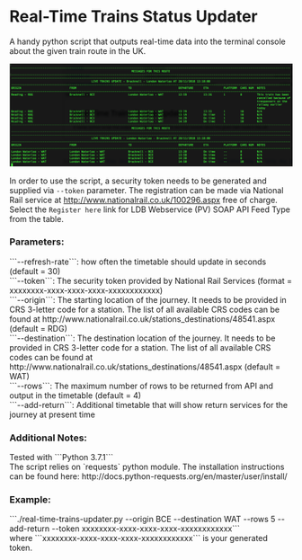 # Real-Time Trains Status Updater 

A handy python script that outputs real-time data into the terminal console about the given train route in the UK. 

![](screenshot.png)

In order to use the script, a security token needs to be generated and supplied via `--token` parameter. The registration can be made via National Rail service at http://www.nationalrail.co.uk/100296.aspx free of charge. Select the `Register here` link for LDB Webservice (PV) SOAP API Feed Type from the table. 

<h3>Parameters:</h3>
```--refresh-rate```: how often the timetable should update in seconds (default = 30)<br />
```--token```: The security token provided by National Rail Services (format = xxxxxxxx-xxxx-xxxx-xxxx-xxxxxxxxxxxx)<br />
```--origin```: The starting location of the journey. It needs to be provided in CRS 3-letter code for a station. The list of all available CRS codes can be found at http://www.nationalrail.co.uk/stations_destinations/48541.aspx (default = RDG)<br />
```--destination```: The destination location of the journey. It needs to be provided in CRS 3-letter code for a station. The list of all available CRS codes can be found at http://www.nationalrail.co.uk/stations_destinations/48541.aspx (default = WAT)<br />
```--rows```: The maximum number of rows to be returned from API and output in the timetable (default = 4)<br />
```--add-return```: Additional timetable that will show return services for the journey at present time<br />

<h3>Additional Notes:</h3>
Tested with ```Python 3.7.1```<br />
The script relies on `requests` python module. The installation instructions can be found here: http://docs.python-requests.org/en/master/user/install/<br />

<h3>Example:</h3>
```./real-time-trains-updater.py --origin BCE --destination WAT --rows 5 --add-return --token xxxxxxxx-xxxx-xxxx-xxxx-xxxxxxxxxxxx```<br />
where ```xxxxxxxx-xxxx-xxxx-xxxx-xxxxxxxxxxxx``` is your generated token.
